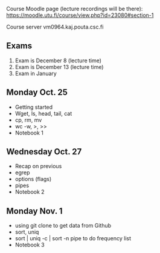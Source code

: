 Course Moodle page (lecture recordings will be there): https://moodle.utu.fi/course/view.php?id=23080#section-1 

Course server vm0964.kaj.pouta.csc.fi

## Exams
1. Exam is December 8 (lecture time)
2. Exam is December 13 (lecture time)
3. Exam in January

## Monday Oct. 25
- Getting started
- Wget, ls, head, tail, cat
- cp, rm, mv
- wc -w, >, >>
- Notebook 1

## Wednesday Oct. 27
- Recap on previous
- egrep
- options (flags)
- pipes
- Notebook 2

## Monday Nov. 1
- using git clone to get data from Github
- sort, uniq
- sort | uniq -c | sort -n pipe to do frequency list
- Notebook 3
